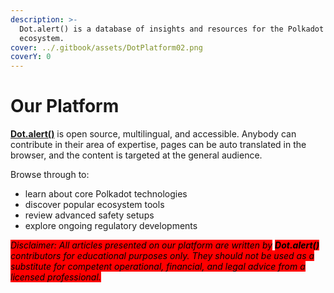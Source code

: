 ```yaml
---
description: >-
  Dot.alert() is a database of insights and resources for the Polkadot
  ecosystem.
cover: ../.gitbook/assets/DotPlatform02.png
coverY: 0
---
```


# Our Platform

[**Dot.alert()**](../) is open source, multilingual, and accessible. Anybody can contribute in their area of expertise, pages can be auto translated in the browser, and the content is targeted at the general audience.

Browse through to:

* learn about core Polkadot technologies
* discover popular ecosystem tools
* review advanced safety setups
* explore ongoing regulatory developments



_<mark style="background-color:red;">Disclaimer: All articles presented on our platform are written by</mark> <mark style="background-color:red;"></mark><mark style="background-color:red;">**Dot.alert()**</mark> <mark style="background-color:red;"></mark><mark style="background-color:red;">contributors for educational purposes only. They should not be used as a substitute for competent operational, financial, and legal advice from a licensed professional.</mark>_&#x20;

